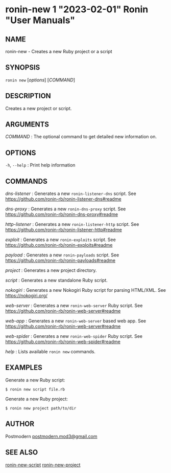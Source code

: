# ronin-new 1 "2023-02-01" Ronin "User Manuals"

## NAME

ronin-new - Creates a new Ruby project or a script

## SYNOPSIS

`ronin new` [*options*] [*COMMAND*]

## DESCRIPTION

Creates a new project or script.

## ARGUMENTS

*COMMAND*
: The optional command to get detailed new information on.

## OPTIONS

`-h`, `--help`
: Print help information

## COMMANDS

*dns-listener*
: Generates a new `ronin-listener-dns` script.
  See https://github.com/ronin-rb/ronin-listener-dns#readme

*dns-proxy*
: Generates a new `ronin-dns-proxy` script.
  See https://github.com/ronin-rb/ronin-dns-proxy#readme

*http-listener*
: Generates a new `ronin-listener-http` script.
  See https://github.com/ronin-rb/ronin-listener-http#readme

*exploit*
: Generates a new `ronin-exploits` script.
  See https://github.com/ronin-rb/ronin-exploits#readme

*payload*
: Generates a new `ronin-payloads` script.
  See https://github.com/ronin-rb/ronin-payloads#readme

*project*
: Generates a new project directory.

*script*
: Generates a new standalone Ruby script.

*nokogiri*
: Generates a new Nokogiri Ruby script for parsing HTML/XML.
  See https://nokogiri.org/

*web-server*
: Generates a new `ronin-web-server` Ruby script.
  See https://github.com/ronin-rb/ronin-web-server#readme

*web-app*
: Generates a new `ronin-web-server` based web app.
  See https://github.com/ronin-rb/ronin-web-server#readme

*web-spider*
: Generates a new `ronin-web-spider` Ruby script.
  See https://github.com/ronin-rb/ronin-web-spider#readme

*help*
: Lists available `ronin new` commands.

## EXAMPLES

Generate a new Ruby script:

    $ ronin new script file.rb

Generate a new Ruby project:

    $ ronin new project path/to/dir

## AUTHOR

Postmodern <postmodern.mod3@gmail.com>

## SEE ALSO

[ronin-new-script](ronin-new-script.1.md) [ronin-new-project](ronin-new-project.1.md)
